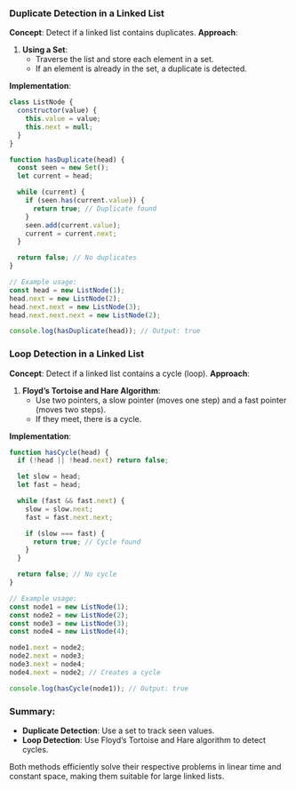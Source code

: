 ### Duplicate Detection in a Linked List

**Concept**: Detect if a linked list contains duplicates.
**Approach**:
1. **Using a Set**:
   - Traverse the list and store each element in a set.
   - If an element is already in the set, a duplicate is detected.

**Implementation**:
```javascript
class ListNode {
  constructor(value) {
    this.value = value;
    this.next = null;
  }
}

function hasDuplicate(head) {
  const seen = new Set();
  let current = head;

  while (current) {
    if (seen.has(current.value)) {
      return true; // Duplicate found
    }
    seen.add(current.value);
    current = current.next;
  }

  return false; // No duplicates
}

// Example usage:
const head = new ListNode(1);
head.next = new ListNode(2);
head.next.next = new ListNode(3);
head.next.next.next = new ListNode(2);

console.log(hasDuplicate(head)); // Output: true
```

### Loop Detection in a Linked List

**Concept**: Detect if a linked list contains a cycle (loop).
**Approach**:
1. **Floyd’s Tortoise and Hare Algorithm**:
   - Use two pointers, a slow pointer (moves one step) and a fast pointer (moves two steps).
   - If they meet, there is a cycle.

**Implementation**:
```javascript
function hasCycle(head) {
  if (!head || !head.next) return false;

  let slow = head;
  let fast = head;

  while (fast && fast.next) {
    slow = slow.next;
    fast = fast.next.next;

    if (slow === fast) {
      return true; // Cycle found
    }
  }

  return false; // No cycle
}

// Example usage:
const node1 = new ListNode(1);
const node2 = new ListNode(2);
const node3 = new ListNode(3);
const node4 = new ListNode(4);

node1.next = node2;
node2.next = node3;
node3.next = node4;
node4.next = node2; // Creates a cycle

console.log(hasCycle(node1)); // Output: true
```

### Summary:

- **Duplicate Detection**: Use a set to track seen values.
- **Loop Detection**: Use Floyd’s Tortoise and Hare algorithm to detect cycles.

Both methods efficiently solve their respective problems in linear time and constant space, making them suitable for large linked lists.